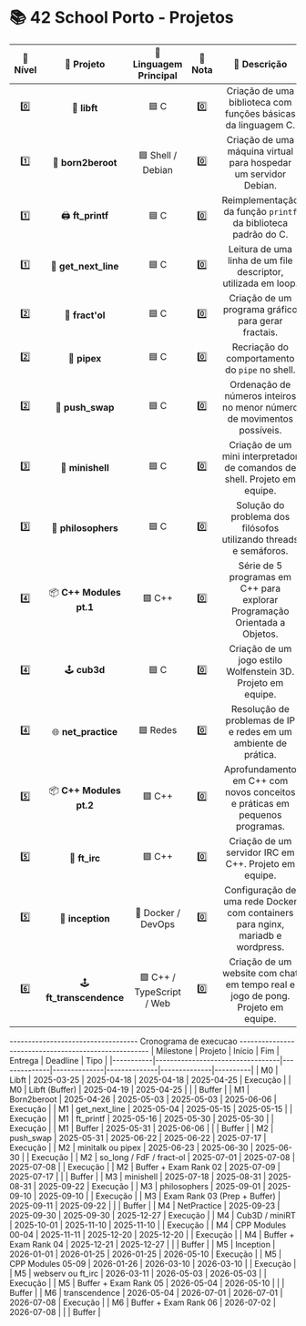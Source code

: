 # 📚 42 School Porto - Projetos

| 🚀 Nível | 📂 Projeto            | 📝 Linguagem Principal    | 🏅 Nota | 📖 Descrição                                                                 |
|:-------:|:---------------------:|:------------------------:|:------:|:---------------------------------------------------------------------------:|
| 0️⃣     | 🔧 **libft**           | 🟦 C                    | 0️⃣     | Criação de uma biblioteca com funções básicas da linguagem C.               |
| 1️⃣     | 🐧 **born2beroot**     | 🟦 Shell / Debian       | 0️⃣     | Criação de uma máquina virtual para hospedar um servidor Debian.            |
| 1️⃣     | 🖨️ **ft_printf**       | 🟦 C                    | 0️⃣     | Reimplementação da função `printf` da biblioteca padrão do C.               |
| 1️⃣     | 📜 **get_next_line**   | 🟦 C                    | 0️⃣     | Leitura de uma linha de um file descriptor, utilizada em loop.              |
| 2️⃣     | 🌌 **fract'ol**        | 🟦 C                    | 0️⃣     | Criação de um programa gráfico para gerar fractais.                         |
| 2️⃣     | 🔗 **pipex**           | 🟦 C                    | 0️⃣     | Recriação do comportamento do `pipe` no shell.                              |
| 2️⃣     | 🔢 **push_swap**       | 🟦 C                    | 0️⃣     | Ordenação de números inteiros no menor número de movimentos possíveis.      |
| 3️⃣     | 🐚 **minishell**       | 🟦 C                    | 0️⃣     | Criação de um mini interpretador de comandos de shell. Projeto em equipe.   |
| 3️⃣     | 🍝 **philosophers**    | 🟦 C                    | 0️⃣     | Solução do problema dos filósofos utilizando threads e semáforos.           |
| 4️⃣     | 📦 **C++ Modules pt.1**| 🟪 C++                  | 0️⃣     | Série de 5 programas em C++ para explorar Programação Orientada a Objetos.  |
| 4️⃣     | 🕹️ **cub3d**          | 🟦 C                    | 0️⃣     | Criação de um jogo estilo Wolfenstein 3D. Projeto em equipe.                |
| 4️⃣     | 🌐 **net_practice**    | 🟦 Redes                | 0️⃣     | Resolução de problemas de IP e redes em um ambiente de prática.             |
| 5️⃣     | 📦 **C++ Modules pt.2**| 🟪 C++                  | 0️⃣     | Aprofundamento em C++ com novos conceitos e práticas em pequenos programas. |
| 5️⃣     | 💬 **ft_irc**         | 🟪 C++                  | 0️⃣     | Criação de um servidor IRC em C++. Projeto em equipe.                       |
| 5️⃣     | 🐳 **inception**       | 🐳 Docker / DevOps      | 0️⃣     | Configuração de uma rede Docker com containers para nginx, mariadb e wordpress. |
| 6️⃣     | 🕹️ **ft_transcendence**| 🟪 C++ / TypeScript / Web| 0️⃣     | Criação de um website com chat em tempo real e jogo de pong. Projeto em equipe. |



 ----------------------------------- Cronograma de execucao -----------------------------------------------------
| Milestone | Projeto                         | Início       | Fim          | Entrega      | Deadline     | Tipo     |
|-----------|----------------------------------|--------------|--------------|--------------|--------------|----------|
| M0        | Libft                            | 2025-03-25   | 2025-04-18   | 2025-04-18   | 2025-04-25   | Execução |
| M0        | Libft (Buffer)                   | 2025-04-19   | 2025-04-25   |              |              | Buffer   |
| M1        | Born2beroot                      | 2025-04-26   | 2025-05-03   | 2025-05-03   | 2025-06-06   | Execução |
| M1        | get_next_line                    | 2025-05-04   | 2025-05-15   | 2025-05-15   |              | Execução |
| M1        | ft_printf                        | 2025-05-16   | 2025-05-30   | 2025-05-30   |              | Execução |
| M1        | Buffer                           | 2025-05-31   | 2025-06-06   |              |              | Buffer   |
| M2        | push_swap                        | 2025-05-31   | 2025-06-22   | 2025-06-22   | 2025-07-17   | Execução |
| M2        | minitalk ou pipex                | 2025-06-23   | 2025-06-30   | 2025-06-30   |              | Execução |
| M2        | so_long / FdF / fract-ol         | 2025-07-01   | 2025-07-08   | 2025-07-08   |              | Execução |
| M2        | Buffer + Exam Rank 02            | 2025-07-09   | 2025-07-17   |              |              | Buffer   |
| M3        | minishell                        | 2025-07-18   | 2025-08-31   | 2025-08-31   | 2025-09-22   | Execução |
| M3        | philosophers                     | 2025-09-01   | 2025-09-10   | 2025-09-10   |              | Execução |
| M3        | Exam Rank 03 (Prep + Buffer)     | 2025-09-11   | 2025-09-22   |              |              | Buffer   |
| M4        | NetPractice                      | 2025-09-23   | 2025-09-30   | 2025-09-30   | 2025-12-27   | Execução |
| M4        | Cub3D / miniRT                   | 2025-10-01   | 2025-11-10   | 2025-11-10   |              | Execução |
| M4        | CPP Modules 00-04                | 2025-11-11   | 2025-12-20   | 2025-12-20   |              | Execução |
| M4        | Buffer + Exam Rank 04            | 2025-12-21   | 2025-12-27   |              |              | Buffer   |
| M5        | Inception                        | 2026-01-01   | 2026-01-25   | 2026-01-25   | 2026-05-10   | Execução |
| M5        | CPP Modules 05-09                | 2026-01-26   | 2026-03-10   | 2026-03-10   |              | Execução |
| M5        | webserv ou ft_irc                | 2026-03-11   | 2026-05-03   | 2026-05-03   |              | Execução |
| M5        | Buffer + Exam Rank 05            | 2026-05-04   | 2026-05-10   |              |              | Buffer   |
| M6        | transcendence                    | 2026-05-04   | 2026-07-01   | 2026-07-01   | 2026-07-08   | Execução |
| M6        | Buffer + Exam Rank 06            | 2026-07-02   | 2026-07-08   |              |              | Buffer   |

